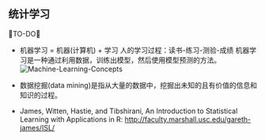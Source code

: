 ## 统计学习
🐘TO-DO🐘

* 机器学习 = 机器(计算机) + 学习
人的学习过程：读书-练习-测验-成绩
机器学习是一种通过利用数据，训练出模型，然后使用模型预测的方法。
![Machine-Learning-Concepts](https://raw.githubusercontent.com/adong77/bigbook/master/imageBed/ML-concepts.png)

* 数据挖掘(data mining)是指从大量的数据中，挖掘出未知的且有价值的信息和知识的过程。


* James, Witten, Hastie, and Tibshirani, An Introduction to Statistical Learning with Applications in R: http://faculty.marshall.usc.edu/gareth-james/ISL/